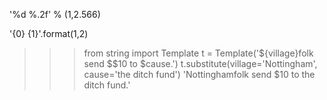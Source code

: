 '%d %.2f' % (1,2.566)

'{0} {1}'.format(1,2)

>>> from string import Template
>>> t = Template('${village}folk send $$10 to $cause.')
>>> t.substitute(village='Nottingham', cause='the ditch fund')
'Nottinghamfolk send $10 to the ditch fund.'

